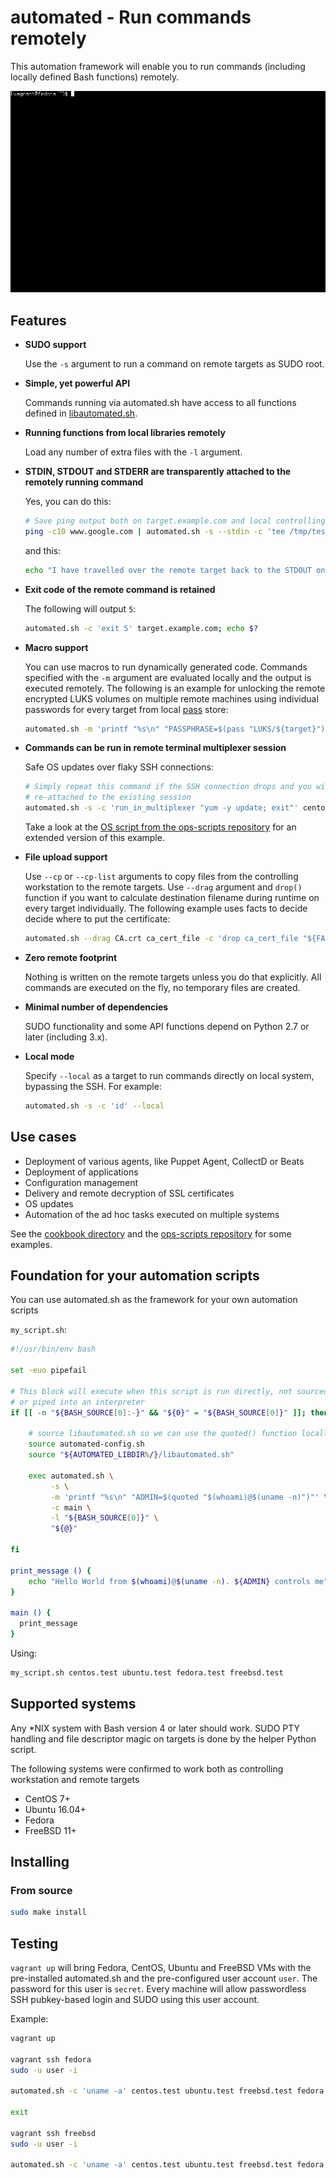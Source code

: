 # automated - Run commands remotely

This automation framework will enable you to run commands (including locally defined Bash functions) remotely.

![Demo](demo.gif)


## Features
- **SUDO support**

  Use the `-s` argument to run a command on remote targets as SUDO root.

- **Simple, yet powerful API**

  Commands running via automated.sh have access to all functions defined in [libautomated.sh](libautomated.sh).

- **Running functions from local libraries remotely**

  Load any number of extra files with the `-l` argument.

- **STDIN, STDOUT and STDERR are transparently attached to the remotely running command**

  Yes, you can do this:

  ```bash
  # Save ping output both on target.example.com and local controlling workstation
  ping -c10 www.google.com | automated.sh -s --stdin -c 'tee /tmp/test.txt' target.example.com | tee /tmp/test.txt
  ```
  and this:

  ```bash
  echo "I have travelled over the remote target back to the STDOUT on the controlling workstation" | automated.sh --stdin -c 'echo "Look, I am on STDERR" >&2; cat' target.example.com
  ```

- **Exit code of the remote command is retained**

  The following will output `5`:

  ```bash
  automated.sh -c 'exit 5' target.example.com; echo $?
  ```

- **Macro support**

  You can use macros to run dynamically generated code. Commands specified with the `-m` argument are evaluated locally and the output is executed remotely. The following is an example for unlocking the remote encrypted LUKS volumes on multiple remote machines using individual passwords for every target from local [pass](https://www.passwordstore.org/) store:

  ```bash
  automated.sh -m 'printf "%s\n" "PASSPHRASE=$(pass "LUKS/${target}")"' -c 'cryptsetup luksOpen --key-file <(printf "%s" "$PASSPHRASE") /dev/vg0/encrypted decrypted' target1.example.com target2.example.com
  ```

- **Commands can be run in remote terminal multiplexer session**

  Safe OS updates over flaky SSH connections:

  ```bash
  # Simply repeat this command if the SSH connection drops and you will be
  # re-attached to the existing session
  automated.sh -s -c 'run_in_multiplexer "yum -y update; exit"' centos.test
  ```
  Take a look at the [OS script from the ops-scripts repository](https://github.com/node13h/ops-scripts/blob/master/scripts/OS) for an extended version of this example.


- **File upload support**

  Use `--cp` or `--cp-list` arguments to copy files from the controlling workstation to the remote targets. Use `--drag` argument and `drop()` function if you want to calculate destination filename during runtime on every target individually. The following example uses facts to decide decide where to put the certificate:

  ```bash
  automated.sh --drag CA.crt ca_cert_file -c 'drop ca_cert_file "${FACT_PKI_CERTS}/CA.crt"' target.example.com
  ```

- **Zero remote footprint**

  Nothing is written on the remote targets unless you do that explicitly. All commands are executed on the fly, no temporary files are created.

- **Minimal number of dependencies**

  SUDO functionality and some API functions depend on Python 2.7 or later (including 3.x).

- **Local mode**

  Specify `--local` as a target to run commands directly on local system, bypassing the SSH. For example:

  ```bash
  automated.sh -s -c 'id' --local
  ```


## Use cases
- Deployment of various agents, like Puppet Agent, CollectD or Beats
- Deployment of applications
- Configuration management
- Delivery and remote decryption of SSL certificates
- OS updates
- Automation of the ad hoc tasks executed on multiple systems

See the [cookbook directory](cookbook/) and the [ops-scripts repository](https://github.com/node13h/ops-scripts/tree/master/scripts) for some examples.


## Foundation for your automation scripts

You can use automated.sh as the framework for your own automation scripts

`my_script.sh`:
```bash
#!/usr/bin/env bash

set -euo pipefail

# This block will execute when this script is run directly, not sourced
# or piped into an interpreter
if [[ -n "${BASH_SOURCE[0]:-}" && "${0}" = "${BASH_SOURCE[0]}" ]]; then

    # source libautomated.sh so we can use the quoted() function locally.
    source automated-config.sh
    source "${AUTOMATED_LIBDIR%/}/libautomated.sh"

    exec automated.sh \
         -s \
         -m 'printf "%s\n" "ADMIN=$(quoted "$(whoami)@$(uname -n)")"' \
         -c main \
         -l "${BASH_SOURCE[0]}" \
         "${@}"

fi

print_message () {
    echo "Hello World from $(whoami)@$(uname -n). ${ADMIN} controls me" | colorized 94
}

main () {
  print_message
}
```

Using:
```bash
my_script.sh centos.test ubuntu.test fedora.test freebsd.test
```

## Supported systems

Any *NIX system with Bash version 4 or later should work. SUDO PTY handling and file descriptor magic on targets is done by the helper Python script.

The following systems were confirmed to work both as controlling workstation and remote targets

- CentOS 7+
- Ubuntu 16.04+
- Fedora
- FreeBSD 11+


## Installing

### From source

```bash
sudo make install
```

## Testing

`vagrant up` will bring Fedora, CentOS, Ubuntu and FreeBSD VMs with the pre-installed automated.sh and the pre-configured user account `user`. The password for this user is `secret`. Every machine will allow passwordless SSH pubkey-based login and SUDO using this user account.

Example:
```bash
vagrant up

vagrant ssh fedora
sudo -u user -i

automated.sh -c 'uname -a' centos.test ubuntu.test freebsd.test fedora.test

exit

vagrant ssh freebsd
sudo -u user -i

automated.sh -c 'uname -a' centos.test ubuntu.test freebsd.test fedora.test
```
